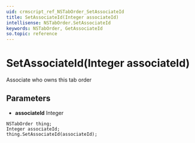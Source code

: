 ```yaml
---
uid: crmscript_ref_NSTabOrder_SetAssociateId
title: SetAssociateId(Integer associateId)
intellisense: NSTabOrder.SetAssociateId
keywords: NSTabOrder, GetAssociateId
so.topic: reference
---
```


# SetAssociateId(Integer associateId)

Associate who owns this tab order

## Parameters

* **associateId** Integer

```crmscript
NSTabOrder thing;
Integer associateId;
thing.SetAssociateId(associateId);
```

